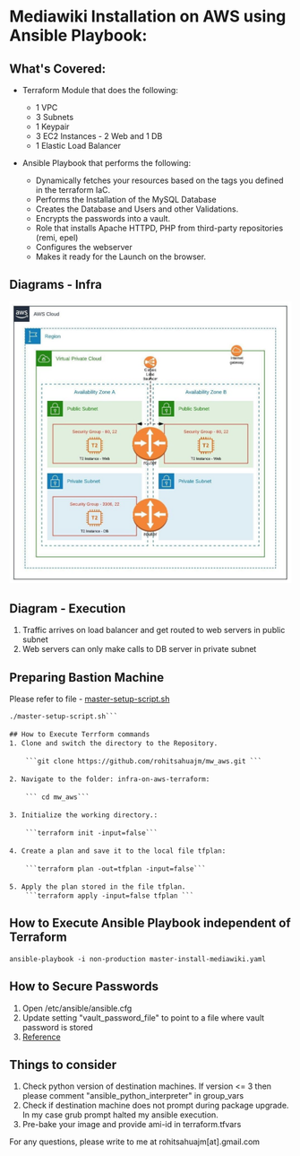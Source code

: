 Mediawiki Installation on AWS using Ansible Playbook: 
========================================================


What's Covered:
----------------
 - Terraform Module that does the following: 
 	- 1 VPC
 	- 3 Subnets  
 	- 1 Keypair 
 	- 3 EC2 Instances - 2 Web and 1 DB
 	- 1 Elastic Load Balancer
   
 - Ansible Playbook that performs the following: 
    - Dynamically fetches your resources based on the tags you defined in the terraform IaC. 
    - Performs the Installation of the MySQL Database
    - Creates the Database and Users and other Validations. 
    - Encrypts the passwords into a vault. 
    - Role that installs Apache HTTPD, PHP from third-party repositories (remi, epel)
    - Configures the webserver
    - Makes it ready for the Launch on the browser. 

## Diagrams - Infra
![AWS Infra Setup](static/mediawiki.jpeg)

## Diagram - Execution
1. Traffic arrives on load balancer and get routed to web servers in public subnet
2. Web servers can only make calls to DB server in private subnet


## Preparing Bastion Machine
Please refer to file - [master-setup-script.sh](master-setup-script.sh)
```chmod 700 master-setup-script.sh
./master-setup-script.sh```

## How to Execute Terrform commands
1. Clone and switch the directory to the Repository. 
	
	```git clone https://github.com/rohitsahuajm/mw_aws.git ```

2. Navigate to the folder: infra-on-aws-terraform:

	``` cd mw_aws```
	
3. Initialize the working directory.:

    ```terraform init -input=false```
	
4. Create a plan and save it to the local file tfplan: 

	```terraform plan -out=tfplan -input=false``` 
	
5. Apply the plan stored in the file tfplan.
	```terraform apply -input=false tfplan ``` 
```

## How to Execute Ansible Playbook independent of Terraform
```
ansible-playbook -i non-production master-install-mediawiki.yaml
```


## How to Secure Passwords
1. Open /etc/ansible/ansible.cfg
2. Update setting "vault_password_file" to point to a file where vault password is stored
3. [Reference](https://www.digitalocean.com/community/tutorials/how-to-use-vault-to-protect-sensitive-ansible-data-on-ubuntu-16-04)

## Things to consider
1. Check python version of destination machines. If version <= 3 then please comment "ansible_python_interpreter" in group_vars
2. Check if destination machine does not prompt during package upgrade. In my case grub prompt halted my ansible execution.
3. Pre-bake your image and provide ami-id in terraform.tfvars

For any questions, please write to me at rohitsahuajm[at].gmail.com
